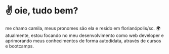 <h1>✌ oie, tudo bem?</h1>
<p>me chamo camila, meus pronomes são ela e resido em florianópolis/sc. 🌍
atualmente, estou focando no meu desenvolvimento como web developer e aprimorando meus conhecimentos de forma autodidata, através de cursos e bootcamps.

